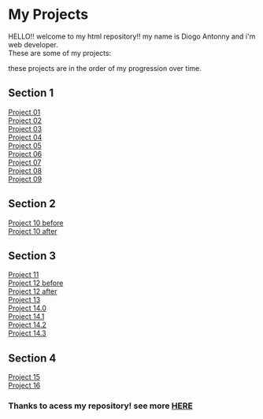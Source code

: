 <h1>My Projects</h1>
<p>HELLO!! welcome to my html repository!! my name is Diogo Antonny and i'm web developer.<br>
These are some of my projects:</p>
<p>these projects are in the order of my progression over time.</p>
<h2>Section 1</h2>
<a href="https://diogojp202.github.io/Html-Css/Desafios/Modulo%201/Desafio%20001/Index.html" target="_blank">Project 01</a><br>
<a href="https://diogojp202.github.io/Html-Css/Desafios/Modulo%201/Desafio%20002/index.html" target="_blank">Project 02</a><br>
<a href="https://diogojp202.github.io/Html-Css/Desafios/Modulo%201/Desafio%20003/Index.html" target="_blank">Project 03</a><br>
<a href="https://diogojp202.github.io/Html-Css/Desafios/Modulo%201/Desafio%20004/Index.html" target="_blank">Project 04</a><br>
<a href="https://diogojp202.github.io/Html-Css/Desafios/Modulo%201/Desafio%20005/Index.html" target="_blank">Project 05</a><br>
<a href="https://diogojp202.github.io/Html-Css/Desafios/Modulo%201/Desafio%20006/index.html" target="_blank">Project 06</a><br>
<a href="https://diogojp202.github.io/Html-Css/Desafios/Modulo%201/Desafio%20007/index.html" target="_blank">Project 07</a><br>
<a href="https://diogojp202.github.io/Html-Css/Desafios/Modulo%201/Desafio%20008/index.html" target="_blank">Project 08</a><br>
<a href="https://diogojp202.github.io/Html-Css/Desafios/Modulo%201/Desafio%20009/index.html" target="_blank">Project 09</a><br>
<h2>Section 2</h2>
<a href="https://diogojp202.github.io/Html-Css/Desafios/Modulo%202/desafio010(sem%20assistir%20a%20aula)/Android.html" target="_blank">Project 10 before</a><br>
<a href="https://diogojp202.github.io/Html-Css/Desafios/Modulo%202/Desafio010(com%20a%20aula)/Android.html" target="_blank">Project 10 after</a><br>
<h2>Section 3</h2>
<a href="https://diogojp202.github.io/Html-Css/Desafios/Modulo%203/Desafio011/index.html" target="_blank">Project 11</a><br>
<a href="https://diogojp202.github.io/Html-Css/Desafios/Modulo%203/Desafio012-semaula/index.html" target="_blank">Project 12 before</a><br>
<a href="https://diogojp202.github.io/Html-Css/Desafios/Modulo%203/Desafio012/index.html" target="_blank">Project 12 after</a><br>
<a href="https://diogojp202.github.io//Html-Css/Desafios/Modulo%203/Desafio013/tabela01.html" target="_blank">Project 13</a><br>
<a href="https://diogojp202.github.io/Html-Css/Desafios/Modulo%203/Desafio014/tabela01.html" target="_blank">Project 14.0</a><br>
<a href="https://diogojp202.github.io/Html-Css/Desafios/Modulo%203/Desafio014/tabela2.html" target="_blank">Project 14.1</a><br>
<a href="https://diogojp202.github.io/Html-Css/Desafios/Modulo%203/Desafio014/tabela03.html" target="_blank">Project 14.2</a><br>
<a href="https://diogojp202.github.io/Html-Css/Desafios/Modulo%203/Desafio014/tabela04.html" target="_blank">Project 14.3</a><br>
<h2>Section 4</h2>
<a href="https://diogojp202.github.io/Html-Css/Desafios/Modulo-4/Desafio015/comovideo/Html/index.html" target="_blank">Project 15</a><br>
<a href="https://diogojp202.github.io/Html-Css/Desafios/Modulo-4/Desafio016/index.html" target="_blank">Project 16</a><br>
<h3>Thanks to acess my repository! see more <a href="https://github.com/DiogoJP202/DiogoAntonny" target="_blank"> HERE </a></h3>
